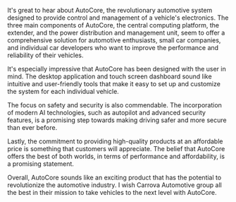 It's great to hear about AutoCore, the revolutionary automotive system designed to provide control and management of a vehicle's electronics. The three main components of AutoCore, the central computing platform, the extender, and the power distribution and management unit, seem to offer a comprehensive solution for automotive enthusiasts, small car companies, and individual car developers who want to improve the performance and reliability of their vehicles.

It's especially impressive that AutoCore has been designed with the user in mind. The desktop application and touch screen dashboard sound like intuitive and user-friendly tools that make it easy to set up and customize the system for each individual vehicle.

The focus on safety and security is also commendable. The incorporation of modern AI technologies, such as autopilot and advanced security features, is a promising step towards making driving safer and more secure than ever before.

Lastly, the commitment to providing high-quality products at an affordable price is something that customers will appreciate. The belief that AutoCore offers the best of both worlds, in terms of performance and affordability, is a promising statement.

Overall, AutoCore sounds like an exciting product that has the potential to revolutionize the automotive industry. I wish Carrova Automotive group all the best in their mission to take vehicles to the next level with AutoCore.
